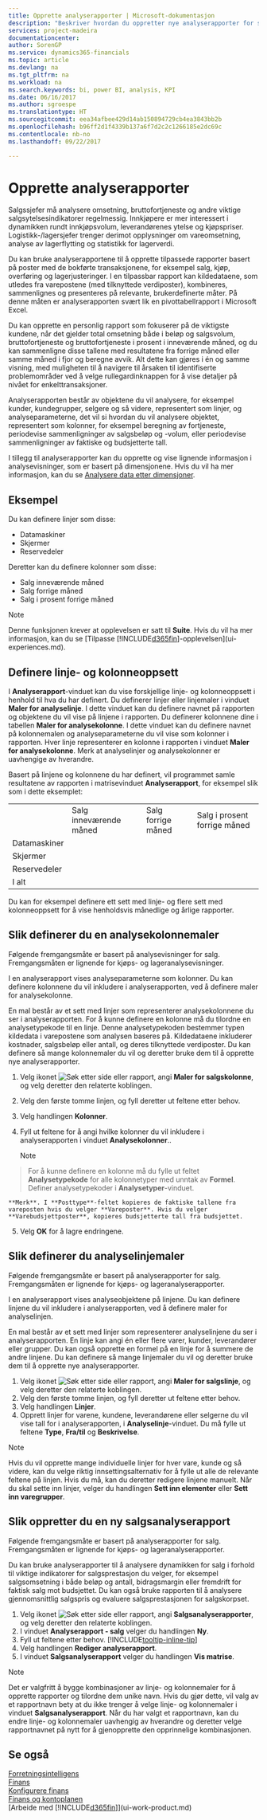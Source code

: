 ```yaml
---
title: Opprette analyserapporter | Microsoft-dokumentasjon
description: "Beskriver hvordan du oppretter nye analyserapporter for salg, kjøp og beholdning, og definerer analysemaler."
services: project-madeira
documentationcenter: 
author: SorenGP
ms.service: dynamics365-financials
ms.topic: article
ms.devlang: na
ms.tgt_pltfrm: na
ms.workload: na
ms.search.keywords: bi, power BI, analysis, KPI
ms.date: 06/16/2017
ms.author: sgroespe
ms.translationtype: HT
ms.sourcegitcommit: eea34afbee429d14ab150894729cb4ea3843bb2b
ms.openlocfilehash: b96ff2d1f4339b137a6f7d2c2c1266185e2dc69c
ms.contentlocale: nb-no
ms.lasthandoff: 09/22/2017

---
```

#  <a name="how-to-create-analysis-reports"></a>Opprette analyserapporter
Salgssjefer må analysere omsetning, bruttofortjeneste og andre viktige salgsytelsesindikatorer regelmessig. Innkjøpere er mer interessert i dynamikken rundt innkjøpsvolum, leverandørenes ytelse og kjøpspriser. Logistikk-/lagersjefer trenger derimot opplysninger om vareomsetning, analyse av lagerflytting og statistikk for lagerverdi.  

Du kan bruke analyserapportene til å opprette tilpassede rapporter basert på poster med de bokførte transaksjonene, for eksempel salg, kjøp, overføring og lagerjusteringer. I en tilpassbar rapport kan kildedataene, som utledes fra varepostene (med tilknyttede verdiposter), kombineres, sammenlignes og presenteres på relevante, brukerdefinerte måter. På denne måten er analyserapporten svært lik en pivottabellrapport i Microsoft Excel.  

Du kan opprette en personlig rapport som fokuserer på de viktigste kundene, når det gjelder total omsetning både i beløp og salgsvolum, bruttofortjeneste og bruttofortjeneste i prosent i inneværende måned, og du kan sammenligne disse tallene med resultatene fra forrige måned eller samme måned i fjor og beregne avvik. Alt dette kan gjøres i én og samme visning, med muligheten til å navigere til årsaken til identifiserte problemområder ved å velge rullegardinknappen for å vise detaljer på nivået for enkelttransaksjoner.  

Analyserapporten består av objektene du vil analysere, for eksempel kunder, kundegrupper, selgere og så videre, representert som linjer, og analyseparameterne, det vil si hvordan du vil analysere objektet, representert som kolonner, for eksempel beregning av fortjeneste, periodevise sammenligninger av salgsbeløp og -volum, eller periodevise sammenligninger av faktiske og budsjetterte tall.

I tillegg til analyserapporter kan du opprette og vise lignende informasjon i analysevisninger, som er basert på dimensjonene. Hvis du vil ha mer informasjon, kan du se [Analysere data etter dimensjoner](bi-how-analyze-data-dimension.md).

## <a name="example"></a>Eksempel  
Du kan definere linjer som disse:  
- Datamaskiner  
- Skjermer  
- Reservedeler  

Deretter kan du definere kolonner som disse:  

- Salg inneværende måned  
- Salg forrige måned  
- Salg i prosent forrige måned  

> [!NOTE]  
>   Denne funksjonen krever at opplevelsen er satt til **Suite**. Hvis du vil ha mer informasjon, kan du se [Tilpasse [!INCLUDE[d365fin](includes/d365fin_md.md)]-opplevelsen](ui-experiences.md).

## <a name="setting-up-line-and-column-layouts"></a>Definere linje- og kolonneoppsett  
 I **Analyserapport**-vinduet kan du vise forskjellige linje- og kolonneoppsett i henhold til hva du har definert. Du definerer linjer eller linjemaler i vinduet **Maler for analyselinje**. I dette vinduet kan du definere navnet på rapporten og objektene du vil vise på linjene i rapporten. Du definerer kolonnene dine i tabellen **Maler for analysekolonne**. I dette vinduet kan du definere navnet på kolonnemalen og analyseparameterne du vil vise som kolonner i rapporten. Hver linje representerer en kolonne i rapporten i vinduet **Maler for analysekolonne**. Merk at analyselinjer og analysekolonner er uavhengige av hverandre.  

Basert på linjene og kolonnene du har definert, vil programmet samle resultatene av rapporten i matrisevinduet **Analyserapport**, for eksempel slik som i dette eksemplet:  

|||||  
|-|-|-|-|  
||Salg inneværende måned|Salg forrige måned|Salg i prosent forrige måned|  
|Datamaskiner||||  
|Skjermer||||  
|Reservedeler||||  
|I alt||||  

 Du kan for eksempel definere ett sett med linje- og flere sett med kolonneoppsett for å vise henholdsvis månedlige og årlige rapporter.

 ## <a name="to-set-up-analysis-column-templates"></a>Slik definerer du en analysekolonnemaler
Følgende fremgangsmåte er basert på analysevisninger for salg. Fremgangsmåten er lignende for kjøps- og lageranalysevisninger.

I en analyserapport vises analyseparameterne som kolonner. Du kan definere kolonnene du vil inkludere i analyserapporten, ved å definere maler for analysekolonne.  

En mal består av et sett med linjer som representerer analysekolonnene du ser i analyserapporten. For å kunne definere en kolonne må du tilordne en analysetypekode til en linje. Denne analysetypekoden bestemmer typen kildedata i varepostene som analysen baseres på. Kildedataene inkluderer kostnader, salgsbeløp eller antall, og deres tilknyttede verdiposter. Du kan definere så mange kolonnemaler du vil og deretter bruke dem til å opprette nye analyserapporter.    

1. Velg ikonet ![Søk etter side eller rapport](media/ui-search/search_small.png "Ikonet Søk etter side eller rapport"), angi **Maler for salgskolonne**, og velg deretter den relaterte koblingen.  
2. Velg den første tomme linjen, og fyll deretter ut feltene etter behov.
3. Velg handlingen **Kolonner**.  
4. Fyll ut feltene for å angi hvilke kolonner du vil inkludere i analyserapporten i vinduet **Analysekolonner**..  

    > [!NOTE]  
>   For å kunne definere en kolonne må du fylle ut feltet **Analysetypekode** for alle kolonnetyper med unntak av **Formel**. Definer analysetypekoder i **Analysetyper**-vinduet.  

    **Merk**. I **Posttype**-feltet kopieres de faktiske tallene fra vareposten hvis du velger **Vareposter**. Hvis du velger **Varebudsjettposter**, kopieres budsjetterte tall fra budsjettet.  
5.  Velg **OK** for å lagre endringene.  

## <a name="to-set-up-analysis-line-templates"></a>Slik definerer du analyselinjemaler  
Følgende fremgangsmåte er basert på analyserapporter for salg. Fremgangsmåten er lignende for kjøps- og lageranalyserapporter.

I en analyserapport vises analyseobjektene på linjene. Du kan definere linjene du vil inkludere i analyserapporten, ved å definere maler for analyselinjen.  

En mal består av et sett med linjer som representerer analyselinjene du ser i analyserapporten. En linje kan angi én eller flere varer, kunder, leverandører eller grupper. Du kan også opprette en formel på en linje for å summere de andre linjene. Du kan definere så mange linjemaler du vil og deretter bruke dem til å opprette nye analyserapporter.    

1. Velg ikonet ![Søk etter side eller rapport](media/ui-search/search_small.png "Ikonet Søk etter side eller rapport"), angi **Maler for salgslinje**, og velg deretter den relaterte koblingen.  
2. Velg den første tomme linjen, og fyll deretter ut feltene etter behov.
3. Velg handlingen **Linjer**.  
4. Opprett linjer for varene, kundene, leverandørene eller selgerne du vil vise tall for i analyserapporten, i **Analyselinje**-vinduet. Du må fylle ut feltene **Type**, **Fra/til** og **Beskrivelse**.  

> [!NOTE]  
>   Hvis du vil opprette mange individuelle linjer for hver vare, kunde og så videre, kan du velge riktig innsettingsalternativ for å fylle ut alle de relevante feltene på linjen. Hvis du må, kan du deretter redigere linjene manuelt. Når du skal sette inn linjer, velger du handlingen **Sett inn elementer** eller **Sett inn varegrupper**.  

## <a name="to-create-a-new-sales-analysis-report"></a>Slik oppretter du en ny salgsanalyserapport
Følgende fremgangsmåte er basert på analyserapporter for salg. Fremgangsmåten er lignende for kjøps- og lageranalyserapporter.

Du kan bruke analyserapporter til å analysere dynamikken for salg i forhold til viktige indikatorer for salgsprestasjon du velger, for eksempel salgsomsetning i både beløp og antall, bidragsmargin eller fremdrift for faktisk salg mot budsjettet. Du kan også bruke rapporten til å analysere gjennomsnittlig salgspris og evaluere salgsprestasjonen for salgskorpset.  

1. Velg ikonet ![Søk etter side eller rapport](media/ui-search/search_small.png "Ikonet Søk etter side eller rapport"), angi **Salgsanalyserapporter**, og velg deretter den relaterte koblingen.  
2. I vinduet **Analyserapport - salg** velger du handlingen **Ny**.
3. Fyll ut feltene etter behov. [!INCLUDE[tooltip-inline-tip](includes/tooltip-inline-tip_md.md)]
4. Velg handlingen **Rediger analyserapport**.
5. I vinduet **Salgsanalyserapport** velger du handlingen **Vis matrise**.  

> [!NOTE]  
>   Det er valgfritt å bygge kombinasjoner av linje- og kolonnemaler for å opprette rapporter og tilordne dem unike navn. Hvis du gjør dette, vil valg av et rapportnavn bety at du ikke trenger å velge linje- og kolonnemaler i vinduet **Salgsanalyserapport**. Når du har valgt et rapportnavn, kan du endre linje- og kolonnemaler uavhengig av hverandre og deretter velge rapportnavnet på nytt for å gjenopprette den opprinnelige kombinasjonen.

## <a name="see-also"></a>Se også
[Forretningsintelligens](bi.md)  
[Finans](finance.md)  
[Konfigurere finans](finance-setup-finance.md)  
[Finans og kontoplanen](finance-general-ledger.md)  
[Arbeide med [!INCLUDE[d365fin](includes/d365fin_md.md)]](ui-work-product.md)  

